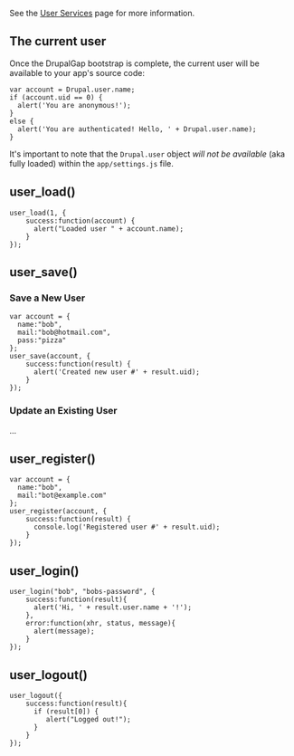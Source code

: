 See the [User Services](../Services/User_Services) page for more information.

## The current user

Once the DrupalGap bootstrap is complete, the current user will be available to your app's source code:

```
var account = Drupal.user.name;
if (account.uid == 0) {
  alert('You are anonymous!');
}
else {
  alert('You are authenticated! Hello, ' + Drupal.user.name);
}
```

It's important to note that the `Drupal.user` object *will not be available* (aka fully loaded) within the `app/settings.js` file.

## user_load()

```
user_load(1, {
    success:function(account) {
      alert("Loaded user " + account.name);
    }
});
```

## user_save()

### Save a New User

```
var account = {
  name:"bob",
  mail:"bob@hotmail.com",
  pass:"pizza"
};
user_save(account, {
    success:function(result) {
      alert('Created new user #' + result.uid);
    }
});
```

### Update an Existing User

...


## user_register()

```
var account = {
  name:"bob",
  mail:"bot@example.com"
};
user_register(account, {
    success:function(result) {
      console.log('Registered user #' + result.uid);
    }
});
```

## user_login()

```
user_login("bob", "bobs-password", {
    success:function(result){
      alert('Hi, ' + result.user.name + '!');
    },
    error:function(xhr, status, message){
      alert(message);
    }
});
```

## user_logout()

```
user_logout({
    success:function(result){
      if (result[0]) {
         alert("Logged out!");
      }
    }
});
```
